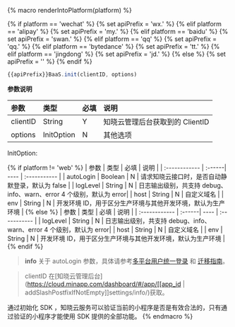 {% macro renderIntoPlatform(platform) %}

{% if platform == 'wechat' %}
{% set apiPrefix = 'wx.' %}
{% elif platform == 'alipay' %}
{% set apiPrefix = 'my.' %}
{% elif platform == 'baidu' %}
{% set apiPrefix = 'swan.' %}
{% elif platform == 'qq' %}
{% set apiPrefix = 'qq.' %}
{% elif platform == 'bytedance' %}
{% set apiPrefix = 'tt.' %}
{% elif platform == 'jingdong' %}
{% set apiPrefix = 'jd.' %}
{% else %}
{% set apiPrefix = '' %}
{% endif %}

```javascript
{{apiPrefix}}BaaS.init(clientID, options)
```

**参数说明**

| 参数          | 类型       | 必填 | 说明         |
| :------------ | :--------- | ---- | :----------- |
| clientID      | String     |   Y   | 知晓云管理后台获取到的 ClientID |
| options       | InitOption |   N   | 其他选项 |

InitOption:

{% if platform != 'web' %}
| 参数          | 类型    | 必填 | 说明         |
| :------------ | :------| ---- | :----------- |
| autoLogin     | Boolean |   N   | 请求知晓云接口时，是否自动静默登录，默认为 false |
| logLevel      | String |   N   | 日志输出级别，共支持 debug、info、warn、error 4 个级别，默认为 error|
| host          | String |   N   | 自定义域名 |
| env           | String |   N   | 开发环境 ID，用于区分生产环境与其他开发环境，默认为生产环境 |
{% else %}
| 参数          | 类型    | 必填 | 说明         |
| :------------ | :------| ---- | :----------- |
| logLevel      | String |   N   | 日志输出级别，共支持 debug、info、warn、error 4 个级别，默认为 error|
| host          | String |   N   | 自定义域名 |
| env           | String |   N   | 开发环境 ID，用于区分生产环境与其他开发环境，默认为生产环境 |
{% endif %}

> **info**
> 关于 autoLogin 参数，具体请参考[多平台用户统一登录](./signin-signout.md#多平台用户统一登录) 和 [迁移指南](/js-sdk/migrate-from-v1.md)。

> clientID 在[知晓云管理后台](https://cloud.minapp.com/dashboard/#/app/[[app_id | addSlashPostfixIfNotEmpty]]settings/info/)获取。

通过初始化 SDK ，知晓云服务可以验证当前的小程序是否是有效合法的，只有通过验证的小程序才能使用 SDK 提供的全部功能。
{% endmacro %}
